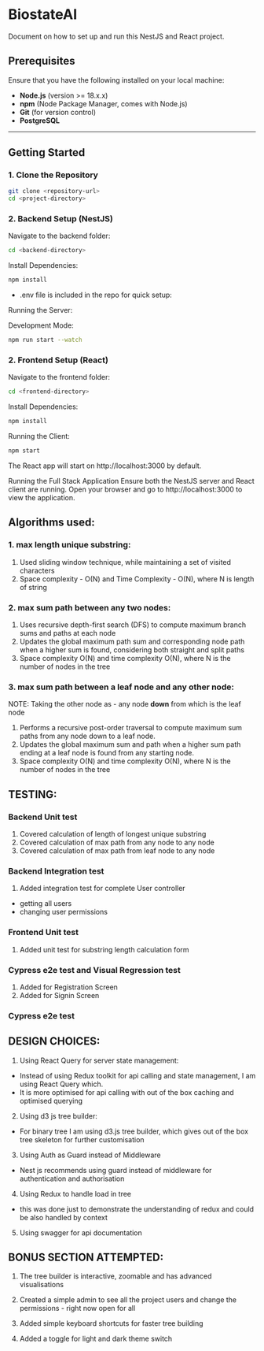 # BiostateAI

Document on how to set up and run this NestJS and React project.

## Prerequisites

Ensure that you have the following installed on your local machine:

- **Node.js** (version >= 18.x.x)
- **npm** (Node Package Manager, comes with Node.js)
- **Git** (for version control)
- **PostgreSQL**

---

## Getting Started

### 1. Clone the Repository

```bash
git clone <repository-url>
cd <project-directory>
```

### 2. Backend Setup (NestJS)

Navigate to the backend folder:

```bash
cd <backend-directory>
```

Install Dependencies:

```bash
npm install
```

- .env file is included in the repo for quick setup:

Running the Server:

Development Mode:

```bash
npm run start --watch
```

### 2. Frontend Setup (React)

Navigate to the frontend folder:

```bash
cd <frontend-directory>
```

Install Dependencies:

```bash
npm install
```

Running the Client:

```bash
npm start
```

The React app will start on http://localhost:3000 by default.

Running the Full Stack Application
Ensure both the NestJS server and React client are running.
Open your browser and go to http://localhost:3000 to view the application.

## Algorithms used:

### 1. max length unique substring:

1. Used sliding window technique, while maintaining a set of visited characters
2. Space complexity - O(N) and Time Complexity - O(N), where N is length of string

### 2. max sum path between any two nodes:

1. Uses recursive depth-first search (DFS) to compute maximum branch sums and paths at each node
2. Updates the global maximum path sum and corresponding node path when a higher sum is found, considering both straight and split paths
3. Space complexity O(N) and time complexity O(N), where N is the number of nodes in the tree

### 3. max sum path between a leaf node and any other node:

NOTE: Taking the other node as - any node **down** from which is the leaf node

1. Performs a recursive post-order traversal to compute maximum sum paths from any node down to a leaf node.
2. Updates the global maximum sum and path when a higher sum path ending at a leaf node is found from any starting node.
3. Space complexity O(N) and time complexity O(N), where N is the number of nodes in the tree

## TESTING:

### Backend Unit test

1. Covered calculation of length of longest unique substring
2. Covered calculation of max path from any node to any node
3. Covered calculation of max path from leaf node to any node

### Backend Integration test

1. Added integration test for complete User controller

- getting all users
- changing user permissions

### Frontend Unit test

1. Added unit test for substring length calculation form

### Cypress e2e test and Visual Regression test

1. Added for Registration Screen
2. Added for Signin Screen

### Cypress e2e test

## DESIGN CHOICES:

1. Using React Query for server state management:

- Instead of using Redux toolkit for api calling and state management, I am using React Query which.
- It is more optimised for api calling with out of the box caching and optimised querying

2. Using d3 js tree builder:

- For binary tree I am using d3.js tree builder, which gives out of the box tree skeleton for further customisation

3. Using Auth as Guard instead of Middleware

- Nest js recommends using guard instead of middleware for authentication and authorisation

4. Using Redux to handle load in tree

- this was done just to demonstrate the understanding of redux and could be also handled by context

5. Using swagger for api documentation

## BONUS SECTION ATTEMPTED:

1. The tree builder is interactive, zoomable and has advanced visualisations

2. Created a simple admin to see all the project users and change the permissions - right now open for all

3. Added simple keyboard shortcuts for faster tree building

4. Added a toggle for light and dark theme switch
